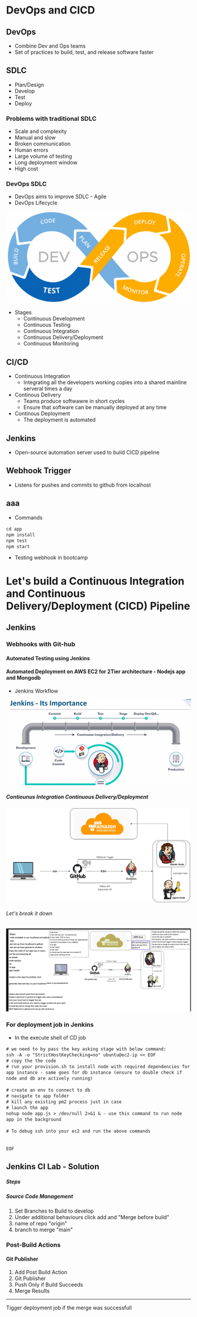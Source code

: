 # DevOps and CICD

## DevOps
- Combine Dev and Ops teams
- Set of practices to build, test, and release software faster

## SDLC
- Plan/Design
- Develop
- Test
- Deploy

### Problems with traditional SDLC
- Scale and complexity
- Manual and slow
- Broken communication
- Human errors
- Large volume of testing
- Long deployment window
- High cost

### DevOps SDLC
- DevOps aims to improve SDLC - Agile
- DevOps Lifecycle

![](images/devops-loop.png)

- Stages
  - Continuous Development
  - Continuous Testing
  - Continuous Integration
  - Continuous Delivery/Deployment
  - Continuous Monitoring

## CI/CD
- Continuous Integration
  - Integrating all the developers working copies into a shared mainline serveral times a day
- Continous Delivery
  - Teams produce softwawre in short cycles
  - Ensure that software can be manually deployed at any time
- Continous Deployment
  - The deployment is automated

## Jenkins
- Open-source automation server used to bulid CICD pipeline

## Webhook Trigger
- Listens for pushes and commits to github from localhost

## aaa
- Commands
```
cd app
npm install
npm test
npm start
```
- Testing webhook in bootcamp


# Let's build a Continuous Integration and Continuous Delivery/Deployment (CICD) Pipeline
## Jenkins
### Webhooks with Git-hub
#### Automated Testing using Jenkins
#### Automated Deployment on AWS EC2 for 2Tier architecture - Nodejs app and Mongodb  


- Jenkins Workflow
  
![](images/jenkins.png)

  ##### Contiounus Integration Continuous Delivery/Deployment 
![](images/CICD.png)

###### Let's break it down 
  ![](images/cicd_jenkins.png)

### For deployment job in Jenkins
- In the execute shell of CD job

```
# we need to by pass the key asking stage with below command:
ssh -A -o "StrictHostKeyChecking=no" ubuntu@ec2-ip << EOF	
# copy the the code
# run your provision.sh to install node with required dependencies for app instance - same goes for db instance (ensure to double check if node and db are actively running)

# create an env to connect to db
# navigate to app folder
# kill any existing pm2 process just in case
# launch the app
nohup node app.js > /dev/null 2>&1 & - use this command to run node app in the background

# To debug ssh into your ec2 and run the above commands
    

EOF
```
## Jenkins CI Lab - Solution

##### Steps

##### Source Code Management

1. Set Branches to Build to develop
2. Under additional behaviours click add and "Merge before build"
3. name of repo "origin"
4. branch to merge "main"

### Post-Build Actions

#### Git Publisher

1. Add Post Build Action
2. Git Publisher
3. Push Only if Build Succeeds
4. Merge Results

--- 
Tigger deployment job if the merge was successfull



